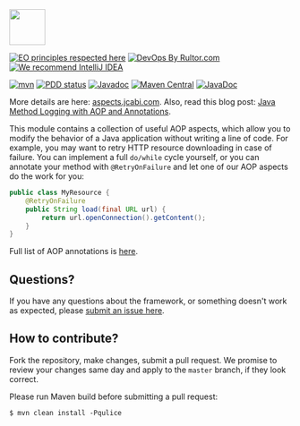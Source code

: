 <img src="http://img.jcabi.com/logo-square.png" width="64px" height="64px" />

[![EO principles respected here](https://www.elegantobjects.org/badge.svg)](https://www.elegantobjects.org)
[![DevOps By Rultor.com](http://www.rultor.com/b/jcabi/jcabi-aspects)](http://www.rultor.com/p/jcabi/jcabi-aspects)
[![We recommend IntelliJ IDEA](https://www.elegantobjects.org/intellij-idea.svg)](https://www.jetbrains.com/idea/)

[![mvn](https://github.com/jcabi/jcabi-aspects/actions/workflows/mvn.yml/badge.svg)](https://github.com/jcabi/jcabi-aspects/actions/workflows/mvn.yml)
[![PDD status](http://www.0pdd.com/svg?name=jcabi/jcabi-aspects)](http://www.0pdd.com/p?name=jcabi/jcabi-aspects)
[![Javadoc](https://javadoc.io/badge/com.jcabi/jcabi-aspects.svg)](http://www.javadoc.io/doc/com.jcabi/jcabi-aspects)
[![Maven Central](https://maven-badges.herokuapp.com/maven-central/com.jcabi/jcabi-aspects/badge.svg)](https://maven-badges.herokuapp.com/maven-central/com.jcabi/jcabi-aspects)
[![JavaDoc](https://img.shields.io/badge/javadoc-html-blue.svg)](http://www.javadoc.io/doc/com.jcabi/jcabi-aspects)

More details are here: [aspects.jcabi.com](http://aspects.jcabi.com/index.html).
Also, read this blog post: [Java Method Logging with AOP and Annotations](http://www.yegor256.com/2014/06/01/aop-aspectj-java-method-logging.html).

This module contains a collection of useful AOP aspects, which
allow you to modify the behavior of a Java application without
writing a line of code. For example, you may want to retry HTTP
resource downloading in case of failure. You can implement a full
`do/while` cycle yourself, or you can annotate your method with
`@RetryOnFailure` and let one of our AOP aspects do the work for you:

```java
public class MyResource {
    @RetryOnFailure
    public String load(final URL url) {
        return url.openConnection().getContent();
    }
}
```

Full list of AOP annotations is [here](http://aspects.jcabi.com/).

## Questions?

If you have any questions about the framework, or something doesn't work as expected,
please [submit an issue here](https://github.com/jcabi/jcabi-aspects/issues/new).

## How to contribute?

Fork the repository, make changes, submit a pull request.
We promise to review your changes same day and apply to
the `master` branch, if they look correct.

Please run Maven build before submitting a pull request:

```
$ mvn clean install -Pqulice
```

